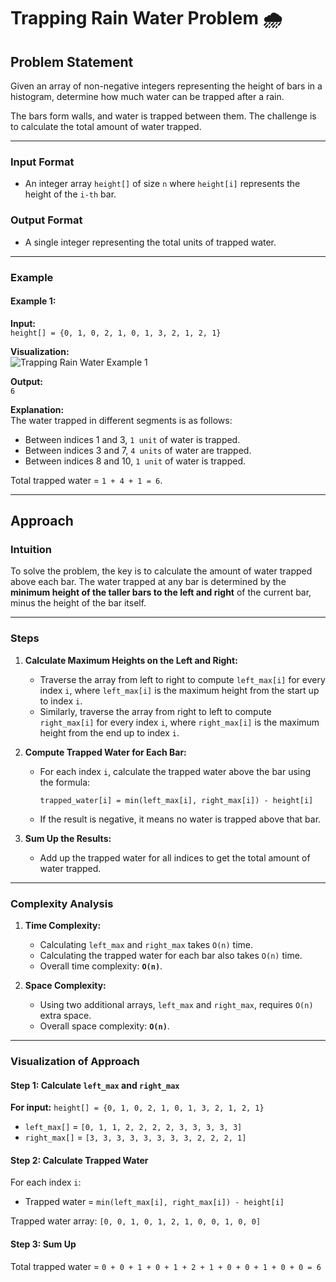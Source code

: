 # Trapping Rain Water Problem 🌧️

## Problem Statement  
Given an array of non-negative integers representing the height of bars in a histogram, determine how much water can be trapped after a rain.  

The bars form walls, and water is trapped between them. The challenge is to calculate the total amount of water trapped.  

---

### Input Format  
- An integer array `height[]` of size `n` where `height[i]` represents the height of the `i-th` bar.  

### Output Format  
- A single integer representing the total units of trapped water.  

---

### Example  

#### Example 1:  
**Input:**  
`height[] = {0, 1, 0, 2, 1, 0, 1, 3, 2, 1, 2, 1}`  

**Visualization:**  
![Trapping Rain Water Example 1](https://assets.leetcode.com/uploads/2018/10/22/rainwatertrap.png)  

**Output:**  
`6`  

**Explanation:**  
The water trapped in different segments is as follows:  
- Between indices 1 and 3, `1 unit` of water is trapped.  
- Between indices 3 and 7, `4 units` of water are trapped.  
- Between indices 8 and 10, `1 unit` of water is trapped.  

Total trapped water = `1 + 4 + 1 = 6`.  

---

## Approach  

### Intuition  
To solve the problem, the key is to calculate the amount of water trapped above each bar. The water trapped at any bar is determined by the **minimum height of the taller bars to the left and right** of the current bar, minus the height of the bar itself.

---

### Steps  

1. **Calculate Maximum Heights on the Left and Right:**  
   - Traverse the array from left to right to compute `left_max[i]` for every index `i`, where `left_max[i]` is the maximum height from the start up to index `i`.  
   - Similarly, traverse the array from right to left to compute `right_max[i]` for every index `i`, where `right_max[i]` is the maximum height from the end up to index `i`.  

2. **Compute Trapped Water for Each Bar:**  
   - For each index `i`, calculate the trapped water above the bar using the formula:  
     ``` 
     trapped_water[i] = min(left_max[i], right_max[i]) - height[i]
     ```  
   - If the result is negative, it means no water is trapped above that bar.  

3. **Sum Up the Results:**  
   - Add up the trapped water for all indices to get the total amount of water trapped.  

---

### Complexity Analysis  

1. **Time Complexity:**  
   - Calculating `left_max` and `right_max` takes `O(n)` time.  
   - Calculating the trapped water for each bar also takes `O(n)` time.  
   - Overall time complexity: **`O(n)`**.  

2. **Space Complexity:**  
   - Using two additional arrays, `left_max` and `right_max`, requires `O(n)` extra space.  
   - Overall space complexity: **`O(n)`**.  

---

### Visualization of Approach  

#### Step 1: Calculate `left_max` and `right_max`  
**For input:** `height[] = {0, 1, 0, 2, 1, 0, 1, 3, 2, 1, 2, 1}`  

- `left_max[]` = `[0, 1, 1, 2, 2, 2, 2, 3, 3, 3, 3, 3]`  
- `right_max[]` = `[3, 3, 3, 3, 3, 3, 3, 3, 2, 2, 2, 1]`  

#### Step 2: Calculate Trapped Water  
For each index `i`:  
- Trapped water = `min(left_max[i], right_max[i]) - height[i]`  

Trapped water array: `[0, 0, 1, 0, 1, 2, 1, 0, 0, 1, 0, 0]`  

#### Step 3: Sum Up  
Total trapped water = `0 + 0 + 1 + 0 + 1 + 2 + 1 + 0 + 0 + 1 + 0 + 0 = 6`  
